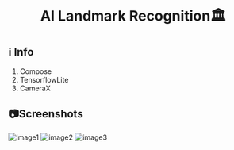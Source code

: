# <p align="center"> AI Landmark Recognition🏛️ </p>

## ℹ️ Info
1) Compose
2) TensorflowLite
3) CameraX

## 📷Screenshots
![image1](https://github.com/youssefelfeky1/LandmarkRecognitionTensorflow/assets/124710627/b1579848-9c18-4282-9970-d25c79a0568f)
![image2](https://github.com/youssefelfeky1/LandmarkRecognitionTensorflow/assets/124710627/36e74051-7ab0-4e8b-810c-e0fba325bab6)
![image3](https://github.com/youssefelfeky1/LandmarkRecognitionTensorflow/assets/124710627/4befbc0e-ec38-49b2-b402-bcc85ed1d24a)

